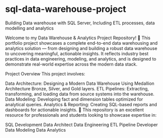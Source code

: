 # sql-data-warehouse-project
Building Data warehouse with SQL Server, Including ETL processes, data modelling and analytics

Welcome to my Data Warehouse & Analytics Project Repository! 🚀
This portfolio project showcases a complete end-to-end data warehousing and analytics solution — from designing and building a robust data warehouse to uncovering meaningful, actionable insights. It reflects industry best practices in data engineering, modeling, and analytics, and is designed to demonstrate real-world expertise across the modern data stack.


Project Overview
This project involves:

Data Architecture: Designing a Modern Data Warehouse Using Medallion Architecture Bronze, Silver, and Gold layers.
ETL Pipelines: Extracting, transforming, and loading data from source systems into the warehouse.
Data Modeling: Developing fact and dimension tables optimized for analytical queries.
Analytics & Reporting: Creating SQL-based reports and dashboards for actionable insights.
🎯 This repository is an excellent resource for professionals and students looking to showcase expertise in:

SQL Development
Data Architect
Data Engineering
ETL Pipeline Developer
Data Modeling
Data Analytics
